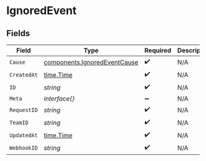 # IgnoredEvent


## Fields

| Field                                                                    | Type                                                                     | Required                                                                 | Description                                                              |
| ------------------------------------------------------------------------ | ------------------------------------------------------------------------ | ------------------------------------------------------------------------ | ------------------------------------------------------------------------ |
| `Cause`                                                                  | [components.IgnoredEventCause](../../models/shared/ignoredeventcause.md) | :heavy_check_mark:                                                       | N/A                                                                      |
| `CreatedAt`                                                              | [time.Time](https://pkg.go.dev/time#Time)                                | :heavy_check_mark:                                                       | N/A                                                                      |
| `ID`                                                                     | *string*                                                                 | :heavy_check_mark:                                                       | N/A                                                                      |
| `Meta`                                                                   | *interface{}*                                                            | :heavy_minus_sign:                                                       | N/A                                                                      |
| `RequestID`                                                              | *string*                                                                 | :heavy_check_mark:                                                       | N/A                                                                      |
| `TeamID`                                                                 | *string*                                                                 | :heavy_check_mark:                                                       | N/A                                                                      |
| `UpdatedAt`                                                              | [time.Time](https://pkg.go.dev/time#Time)                                | :heavy_check_mark:                                                       | N/A                                                                      |
| `WebhookID`                                                              | *string*                                                                 | :heavy_check_mark:                                                       | N/A                                                                      |